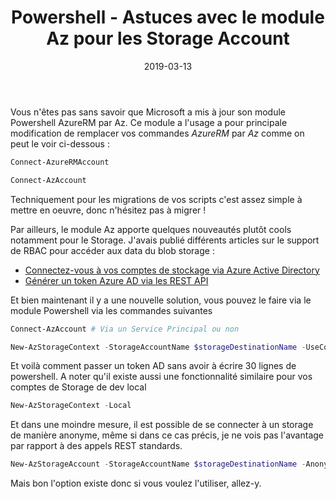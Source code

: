 ﻿---
layout: post
title: Powershell - Astuces avec le module Az pour les Storage Account
date: 2019-03-13
categories: [ "Azure", "Storage", "Powershell" ]
---

Vous n'êtes pas sans savoir que Microsoft a mis à jour son module Powershell AzureRM par Az. Ce module a l'usage a pour principale modification de remplacer vos commandes *AzureRM* par *Az* comme on peut le voir ci-dessous :

```powershell
Connect-AzureRMAccount

Connect-AzAccount
```

Techniquement pour les migrations de vos scripts c'est assez simple à mettre en oeuvre, donc n'hésitez pas à migrer !

Par ailleurs, le module Az apporte quelques nouveautés plutôt cools notamment pour le Storage.
J'avais publié différents articles sur le support de RBAC pour accéder aux data du blob storage :

- [Connectez-vous à vos comptes de stockage via Azure Active Directory](http://blog.woivre.fr/blog/2018/09/connectez-vous-a-vos-comptes-de-stockage-via-azure-active-directory)
- [Générer un token Azure AD via les REST API](http://blog.woivre.fr/blog/2018/10/generer-un-token-azure-ad-via-les-rest-api)

Et bien maintenant il y a une nouvelle solution, vous pouvez le faire via le module Powershell via les commandes suivantes

```powershell
Connect-AzAccount # Via un Service Principal ou non

New-AzStorageContext -StorageAccountName $storageDestinationName -UseConnectedAccount
```

Et voilà comment passer un token AD sans avoir à écrire 30 lignes de powershell.
A noter qu'il existe aussi une fonctionnalité similaire pour vos comptes de Storage de dev local

```powershell
New-AzStorageContext -Local
```

Et dans une moindre mesure, il est possible de se connecter à un storage de manière anonyme, même si dans ce cas précis, je ne vois pas l'avantage par rapport à des appels REST standards.

```powershell
New-AzStorageAccount -StorageAccountName $storageDestinationName -Anonymous
```

Mais bon l'option existe donc si vous voulez l'utiliser, allez-y.